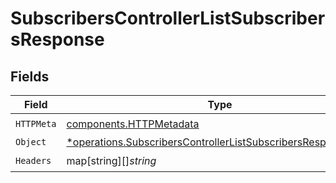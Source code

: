 # SubscribersControllerListSubscribersResponse


## Fields

| Field                                                                                                                                       | Type                                                                                                                                        | Required                                                                                                                                    | Description                                                                                                                                 |
| ------------------------------------------------------------------------------------------------------------------------------------------- | ------------------------------------------------------------------------------------------------------------------------------------------- | ------------------------------------------------------------------------------------------------------------------------------------------- | ------------------------------------------------------------------------------------------------------------------------------------------- |
| `HTTPMeta`                                                                                                                                  | [components.HTTPMetadata](../../models/components/httpmetadata.md)                                                                          | :heavy_check_mark:                                                                                                                          | N/A                                                                                                                                         |
| `Object`                                                                                                                                    | [*operations.SubscribersControllerListSubscribersResponseBody](../../models/operations/subscriberscontrollerlistsubscribersresponsebody.md) | :heavy_minus_sign:                                                                                                                          | N/A                                                                                                                                         |
| `Headers`                                                                                                                                   | map[string][]*string*                                                                                                                       | :heavy_check_mark:                                                                                                                          | N/A                                                                                                                                         |